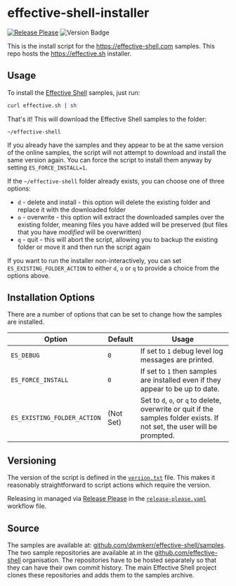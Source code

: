 # effective-shell-installer

[![Release Please](https://github.com/dwmkerr/effective-shell-installer/actions/workflows/release-please.yaml/badge.svg)](https://github.com/dwmkerr/effective-shell-installer/actions/workflows/release-please.yaml) ![Version Badge](https://img.shields.io/github/v/tag/dwmkerr/effective-shell-installer?label=Version) 

This is the install script for the https://effective-shell.com samples. This repo hosts the https://effective.sh installer.

## Usage

To install the [Effective Shell](https://effective-shell.com) samples, just run:

```sh
curl effective.sh | sh
```

That's it! This will download the Effective Shell samples to the folder:

```
~/effective-shell
```

If you already have the samples and they appear to be at the same version of the online samples, the script will not attempt to download and install the same version again. You can force the script to install them anyway by setting `ES_FORCE_INSTALL=1`.

If the `~/effective-shell` folder already exists, you can choose one of three options:

- `d` - delete and install - this option will delete the existing folder and replace it with the downloaded folder
- `o` - overwrite - this option will extract the downloaded samples over the existing folder, meaning files you have added will be preserved (but files that you have _modified_ will be overwritten)
- `q` - quit - this will abort the script, allowing you to backup the existing folder or move it and then run the script again

If you want to run the installer non-interactively, you can set `ES_EXISTING_FOLDER_ACTION` to either `d`, `o` or `q` to provide a choice from the options above.

## Installation Options

There are a number of options that can be set to change how the samples are installed.

| Option                      | Default   | Usage                                                                                                                   |
|-----------------------------|-----------|-------------------------------------------------------------------------------------------------------------------------|
| `ES_DEBUG`                  | `0`       | If set to `1` debug level log messages are printed.                                                                     |
| `ES_FORCE_INSTALL`          | `0`       | If set to `1` then samples are installed even if they appear to be up to date.                                          |
| `ES_EXISTING_FOLDER_ACTION` | (Not Set) | Set to `d`, `o`, or `q` to delete, overwrite or quit if the samples folder exists. If not set, the user will be prompted. |

## Versioning

The version of the script is defined in the [`version.txt`](./version.txt) file. This makes it reasonably straightforward to script actions which require the version.

Releasing in managed via [Release Please](https://github.com/googleapis/release-please) in the [`release-please.yaml`](./.github/workflows/release-please.yaml) workflow file.

## Source

The samples are available at: [github.com/dwmkerr/effective-shell/samples](https://github.com/effective-shell). The two sample repositories are available at in the [github.com/effective-shell](https://github.com/effective-shell) organisation. The repositories have to be hosted separately so that they can have their own commit history. The main Effective Shell project clones these repositories and adds them to the samples archive.
